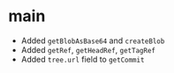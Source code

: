   # main
  
  - Added `getBlobAsBase64` and `createBlob`
  - Added `getRef`, `getHeadRef`, `getTagRef`
  - Added `tree.url` field to `getCommit`
  
